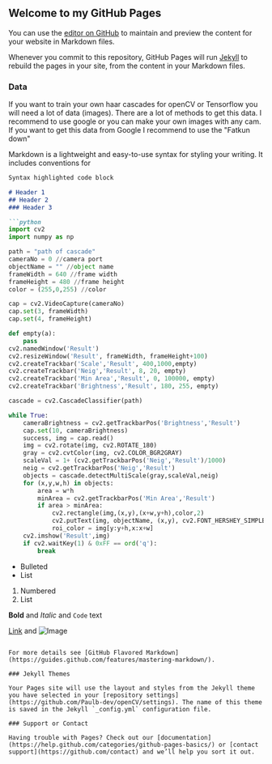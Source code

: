 ## Welcome to my GitHub Pages
 
You can use the [editor on GitHub](https://github.com/Paulb-dev/openCV/edit/master/index.md) to maintain and preview the content for your website in Markdown files.

Whenever you commit to this repository, GitHub Pages will run [Jekyll](https://jekyllrb.com/) to rebuild the pages in your site, from the content in your Markdown files.

### Data
If you want to train your own haar cascades for openCV or Tensorflow you will need a lot of data (images).
There are a lot of methods to get this data. I recommend to use google or you can make your own images with any cam.
If you want to get this data from Google I recommend to use the "Fatkun down"

Markdown is a lightweight and easy-to-use syntax for styling your writing. It includes conventions for

```markdown
Syntax highlighted code block

# Header 1
## Header 2
### Header 3

```python
import cv2
import numpy as np

path = "path of cascade"
cameraNo = 0 //camera port
objectName = "" //object name
frameWidth = 640 //frame width
frameHeight = 480 //frame height
color = (255,0,255) //color

cap = cv2.VideoCapture(cameraNo)
cap.set(3, frameWidth)
cap.set(4, frameHeight)

def empty(a):
    pass
cv2.namedWindow('Result')
cv2.resizeWindow('Result', frameWidth, frameHeight+100)
cv2.createTrackbar('Scale','Result', 400,1000,empty)
cv2.createTrackbar('Neig','Result', 8, 20, empty)
cv2.createTrackbar('Min Area','Result', 0, 100000, empty)
cv2.createTrackbar('Brightness','Result', 180, 255, empty)

cascade = cv2.CascadeClassifier(path)

while True:
    cameraBrightness = cv2.getTrackbarPos('Brightness','Result')
    cap.set(10, cameraBrightness)
    success, img = cap.read()
    img = cv2.rotate(img, cv2.ROTATE_180)
    gray = cv2.cvtColor(img, cv2.COLOR_BGR2GRAY)
    scaleVal = 1+ (cv2.getTrackbarPos('Neig','Result')/1000)
    neig = cv2.getTrackbarPos('Neig','Result')
    objects = cascade.detectMultiScale(gray,scaleVal,neig)
    for (x,y,w,h) in objects:
        area = w*h
        minArea = cv2.getTrackbarPos('Min Area','Result')
        if area > minArea:
            cv2.rectangle(img,(x,y),(x+w,y+h),color,2)
            cv2.putText(img, objectName, (x,y), cv2.FONT_HERSHEY_SIMPLEX , 1, (255,0,0), 2, cv2.LINE_AA)
            roi_color = img[y:y+h,x:x+w]
    cv2.imshow('Result',img)
    if cv2.waitKey(1) & 0xFF == ord('q'):
        break
```

- Bulleted
- List

1. Numbered
2. List

**Bold** and _Italic_ and `Code` text

[Link](url) and ![Image](src)
```

For more details see [GitHub Flavored Markdown](https://guides.github.com/features/mastering-markdown/).

### Jekyll Themes

Your Pages site will use the layout and styles from the Jekyll theme you have selected in your [repository settings](https://github.com/Paulb-dev/openCV/settings). The name of this theme is saved in the Jekyll `_config.yml` configuration file.

### Support or Contact

Having trouble with Pages? Check out our [documentation](https://help.github.com/categories/github-pages-basics/) or [contact support](https://github.com/contact) and we’ll help you sort it out.
